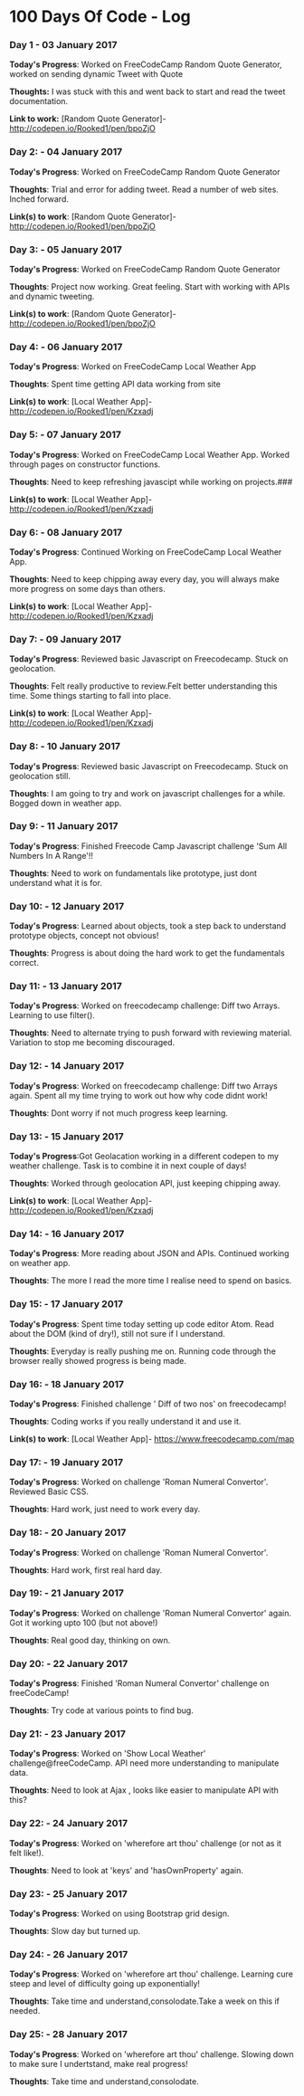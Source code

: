 # 100 Days Of Code - Log

### Day 1 - 03 January 2017

**Today's Progress**: Worked on FreeCodeCamp Random Quote Generator, worked on sending dynamic Tweet with Quote

**Thoughts:** I was stuck with this and went back to start and read the tweet documentation.

**Link to work:** [Random Quote Generator]-http://codepen.io/Rooked1/pen/bpoZjO

### Day 2: - 04 January 2017

**Today's Progress**: Worked on FreeCodeCamp Random Quote Generator

**Thoughts**: Trial and error for adding tweet. Read a number of web sites. Inched forward.

**Link(s) to work**: [Random Quote Generator]-http://codepen.io/Rooked1/pen/bpoZjO

### Day 3: - 05 January 2017

**Today's Progress**: Worked on FreeCodeCamp Random Quote Generator

**Thoughts**: Project now working. Great feeling. Start with working with APIs and dynamic tweeting.

**Link(s) to work**: [Random Quote Generator]-http://codepen.io/Rooked1/pen/bpoZjO

### Day 4: - 06 January 2017

**Today's Progress**: Worked on FreeCodeCamp Local Weather App

**Thoughts**: Spent time getting API data working from site

**Link(s) to work**: [Local Weather App]-http://codepen.io/Rooked1/pen/Kzxadj

### Day 5: - 07 January 2017

**Today's Progress**: Worked on FreeCodeCamp Local Weather App. Worked through pages on constructor functions.

**Thoughts**: Need to keep refreshing javascipt while working on projects.###

**Link(s) to work**: [Local Weather App]-http://codepen.io/Rooked1/pen/Kzxadj

### Day 6: - 08 January 2017

**Today's Progress**: Continued Working on FreeCodeCamp Local Weather App.

**Thoughts**: Need to keep chipping away every day, you will always make more progress on some days than others.

**Link(s) to work**: [Local Weather App]-http://codepen.io/Rooked1/pen/Kzxadj

### Day 7: - 09 January 2017

**Today's Progress**: Reviewed basic Javascript on Freecodecamp. Stuck on geolocation.

**Thoughts**: Felt really productive to review.Felt better understanding this time. Some things starting to fall into place.

**Link(s) to work**: [Local Weather App]-http://codepen.io/Rooked1/pen/Kzxadj

### Day 8: - 10 January 2017

**Today's Progress**: Reviewed basic Javascript on Freecodecamp. Stuck on geolocation still.

**Thoughts**: I am going to try and work on javascript challenges for a while. Bogged down in weather app.

### Day 9: - 11 January 2017

**Today's Progress**: Finished Freecode Camp Javascript challenge 'Sum All Numbers In A Range'!!

**Thoughts**: Need to work on fundamentals like prototype, just dont understand what it is for.

### Day 10: - 12 January 2017

**Today's Progress**: Learned about objects, took a step back to understand prototype objects, concept not obvious!

**Thoughts**: Progress is about doing the hard work to get the fundamentals correct.

### Day 11: - 13 January 2017

**Today's Progress**: Worked on freecodecamp challenge: Diff two Arrays. Learning to use filter().

**Thoughts**: Need to alternate trying to push forward with reviewing material. Variation to stop me becoming discouraged.

### Day 12: - 14 January 2017

**Today's Progress**: Worked on freecodecamp challenge: Diff two Arrays again. Spent all my time trying to work out how why code didnt work!

**Thoughts**: Dont worry if not much progress keep learning.

### Day 13: - 15 January 2017

**Today's Progress**:Got Geolacation working in a different codepen to my weather challenge. Task is to combine it in next couple of days!

**Thoughts**: Worked through geolocation API, just keeping chipping away.

**Link(s) to work**: [Local Weather App]-http://codepen.io/Rooked1/pen/Kzxadj

### Day 14: - 16 January 2017

**Today's Progress**: More reading about JSON and APIs. Continued working on weather app.

**Thoughts**: The more I read the more time I realise need to spend on basics.

### Day 15: - 17 January 2017

**Today's Progress**: Spent time today setting up code editor Atom. Read about the DOM (kind of dry!), still not sure if I understand.

**Thoughts**: Everyday is really pushing me on. Running code through the browser really showed progress is being made.

### Day 16: - 18 January 2017

**Today's Progress**: Finished challenge ' Diff of two nos' on freecodecamp! 

**Thoughts**: Coding works if you really understand it and use it.

**Link(s) to work**: [Local Weather App]- https://www.freecodecamp.com/map

### Day 17: - 19 January 2017

**Today's Progress**: Worked on challenge 'Roman Numeral Convertor'. Reviewed Basic CSS. 

**Thoughts**: Hard work, just need to work every day.

### Day 18: - 20 January 2017

**Today's Progress**: Worked on challenge 'Roman Numeral Convertor'. 

**Thoughts**: Hard work, first real hard day.

### Day 19: - 21 January 2017

**Today's Progress**: Worked on challenge 'Roman Numeral Convertor' again. Got it working upto 100 (but not above!)

**Thoughts**: Real good day, thinking on own.

### Day 20: - 22 January 2017

**Today's Progress**: Finished 'Roman Numeral Convertor' challenge on freeCodeCamp! 

**Thoughts**: Try code at various points to find bug.

### Day 21: - 23 January 2017

**Today's Progress**: Worked on 'Show Local Weather' challenge@freeCodeCamp. API need more understanding to manipulate data.

**Thoughts**: Need to look at Ajax , looks like easier to manipulate API with this?

### Day 22: - 24 January 2017

**Today's Progress**: Worked on 'wherefore art thou' challenge (or not as it felt like!).

**Thoughts**: Need to look at 'keys' and 'hasOwnProperty' again.

### Day 23: - 25 January 2017

**Today's Progress**: Worked on using Bootstrap grid design.

**Thoughts**: Slow day but turned up.

### Day 24: - 26 January 2017

**Today's Progress**: Worked on 'wherefore art thou' challenge. Learning cure steep and level of difficulty going up exponentially!

**Thoughts**: Take time and understand,consolodate.Take a week on this if needed.

### Day 25: - 28 January 2017

**Today's Progress**: Worked on 'wherefore art thou' challenge. Slowing down to make sure I undertstand, make real progress!

**Thoughts**: Take time and understand,consolodate.

